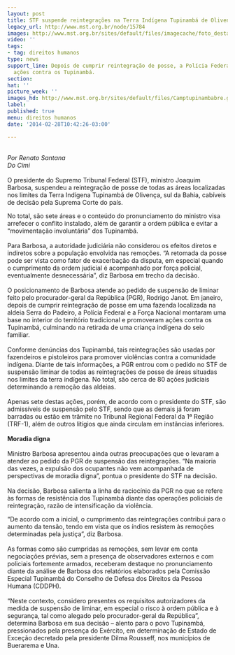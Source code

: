 ```yaml
---
layout: post
title: STF suspende reintegrações na Terra Indígena Tupinambá de Olivença
legacy_url: http://www.mst.org.br/node/15784
images: http://www.mst.org.br/sites/default/files/imagecache/foto_destaque/Camptupinambabre.gif
video: ''
tags:
- tag: direitos humanos
type: news
support_line: Depois de cumprir reintegração de posse, a Polícia Federal e a Força  Nacional&nbsp;  promoveram
  ações contra os Tupinambá.
section: 
hat: ''
picture_week: ''
images_hd: http://www.mst.org.br/sites/default/files/Camptupinambabre.gif
label: 
published: true
menu: direitos humanos
date: '2014-02-28T10:42:26-03:00'

---
```

<p><br><em>Por Renato Santana<br>Do Cimi</em><br><br>O presidente do Supremo Tribunal Federal (STF), ministro Joaquim Barbosa, suspendeu a reintegração de posse de todas as áreas localizadas nos limites da Terra Indígena Tupinambá de Olivença, sul da Bahia, cabíveis de decisão pela Suprema Corte do país.</p><p>No total, são sete áreas e o conteúdo do pronunciamento do ministro visa arrefecer o conflito instalado, além de garantir a ordem pública e evitar a “movimentação involuntária” dos Tupinambá. <br><br>Para Barbosa, a autoridade judiciária não considerou os efeitos diretos e indiretos sobre a população envolvida nas remoções. “A retomada da posse pode ser vista como fator de exacerbação da disputa, em especial quando o cumprimento da ordem judicial é acompanhado por força policial, eventualmente desnecessária”, diz Barbosa em trecho da decisão. <br><br>O posicionamento de Barbosa atende ao pedido de suspensão de liminar feito pelo procurador-geral da República (PGR), Rodrigo Janot. Em janeiro, depois de cumprir reintegração de posse em uma fazenda localizada na aldeia Serra do Padeiro, a Polícia Federal e a Força Nacional montaram uma base no interior do território tradicional e promoveram ações contra os Tupinambá, culminando na retirada de uma criança indígena do seio familiar.<br><br>Conforme denúncias dos Tupinambá, tais reintegrações são usadas por fazendeiros e pistoleiros para promover violências contra a comunidade indígena. Diante de tais informações, a PGR entrou com o pedido no STF de suspensão liminar de todas as reintegrações de posse de áreas situadas nos limites da terra indígena. No total, são cerca de 80 ações judiciais determinando a remoção das aldeias.<br><br>Apenas sete destas ações, porém, de acordo com o presidente do STF, são admissíveis de suspensão pelo STF, sendo que as demais já foram barradas ou estão em trâmite no Tribunal Regional Federal da 1ª Região (TRF-1), além de outros litígios que ainda circulam em instâncias inferiores.<br><br><strong>Moradia digna</strong><br><br>Ministro Barbosa apresentou ainda outras preocupações que o levaram a atender ao pedido da PGR de suspensão das reintegrações. “Na maioria das vezes, a expulsão dos ocupantes não vem acompanhada de perspectivas de moradia digna”, pontua o presidente do STF na decisão.<br><br>Na decisão, Barbosa salienta a linha de raciocínio da PGR no que se refere às formas de resistência dos Tupinambá diante das operações policiais de reintegração, razão de intensificação da violência.</p><p>“De acordo com a inicial, o cumprimento das reintegrações contribui para o aumento da tensão, tendo em vista que os índios resistem às remoções determinadas pela justiça”, diz Barbosa.<br><br>As formas como são cumpridas as remoções, sem levar em conta negociações prévias, sem a presença de observadores externos e com policiais fortemente armados, receberam destaque no pronunciamento diante da análise de Barbosa dos relatórios elaborados pela Comissão Especial Tupinambá do Conselho de Defesa dos Direitos da Pessoa Humana (CDDPH).<br><br>“Neste contexto, considero presentes os requisitos autorizadores da medida de suspensão de liminar, em especial o risco à ordem pública e à segurança, tal como alegado pelo procurador-geral da República”, determina Barbosa em sua decisão – alento para o povo Tupinambá, pressionados pela presença do Exército, em determinação de Estado de Exceção decretado pela presidente Dilma Rousseff, nos municípios de Buerarema e Una.</p>
